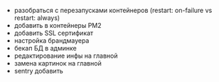 - разобраться с перезапусками контейнеров (restart: on-failure vs restart: always)
- добавить в контейнеры PM2
- добавить SSL сертификат
- настройка брандмауера
- бекап БД в админке
- редактирование инфы на главной
- замена картинок на главной
- sentry добавить
